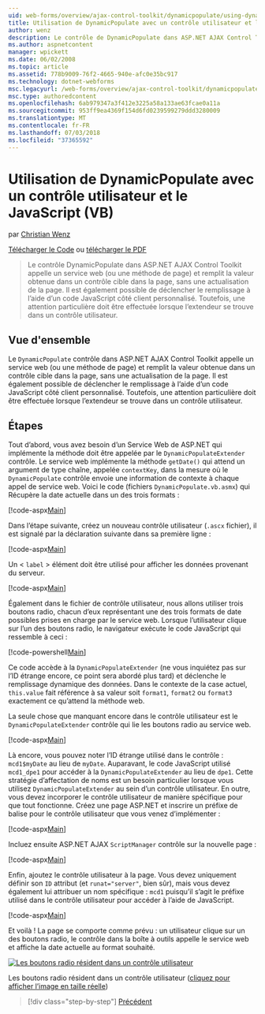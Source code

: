```yaml
---
uid: web-forms/overview/ajax-control-toolkit/dynamicpopulate/using-dynamicpopulate-with-a-user-control-and-javascript-vb
title: Utilisation de DynamicPopulate avec un contrôle utilisateur et le JavaScript (VB) | Microsoft Docs
author: wenz
description: Le contrôle de DynamicPopulate dans ASP.NET AJAX Control Toolkit appelle un service web (ou une méthode de page) et remplit la valeur obtenue dans un contrôle cible sur t...
ms.author: aspnetcontent
manager: wpickett
ms.date: 06/02/2008
ms.topic: article
ms.assetid: 778b9009-76f2-4665-940e-afc0e35bc917
ms.technology: dotnet-webforms
msc.legacyurl: /web-forms/overview/ajax-control-toolkit/dynamicpopulate/using-dynamicpopulate-with-a-user-control-and-javascript-vb
msc.type: authoredcontent
ms.openlocfilehash: 6ab979347a3f412e3225a58a133ae63fcae0a11a
ms.sourcegitcommit: 953ff9ea4369f154d6fd0239599279ddd3280009
ms.translationtype: MT
ms.contentlocale: fr-FR
ms.lasthandoff: 07/03/2018
ms.locfileid: "37365592"
---
```

<a name="using-dynamicpopulate-with-a-user-control-and-javascript-vb"></a>Utilisation de DynamicPopulate avec un contrôle utilisateur et le JavaScript (VB)
====================
par [Christian Wenz](https://github.com/wenz)

[Télécharger le Code](http://download.microsoft.com/download/d/8/f/d8f2f6f9-1b7c-46ad-9252-e1fc81bdea3e/dynamicpopulate2.vb.zip) ou [télécharger le PDF](http://download.microsoft.com/download/b/6/a/b6ae89ee-df69-4c87-9bfb-ad1eb2b23373/dynamicpopulate2VB.pdf)

> Le contrôle DynamicPopulate dans ASP.NET AJAX Control Toolkit appelle un service web (ou une méthode de page) et remplit la valeur obtenue dans un contrôle cible dans la page, sans une actualisation de la page. Il est également possible de déclencher le remplissage à l’aide d’un code JavaScript côté client personnalisé. Toutefois, une attention particulière doit être effectuée lorsque l’extendeur se trouve dans un contrôle utilisateur.


## <a name="overview"></a>Vue d'ensemble

Le `DynamicPopulate` contrôle dans ASP.NET AJAX Control Toolkit appelle un service web (ou une méthode de page) et remplit la valeur obtenue dans un contrôle cible dans la page, sans une actualisation de la page. Il est également possible de déclencher le remplissage à l’aide d’un code JavaScript côté client personnalisé. Toutefois, une attention particulière doit être effectuée lorsque l’extendeur se trouve dans un contrôle utilisateur.

## <a name="steps"></a>Étapes

Tout d’abord, vous avez besoin d’un Service Web de ASP.NET qui implémente la méthode doit être appelée par le `DynamicPopulateExtender` contrôle. Le service web implémente la méthode `getDate()` qui attend un argument de type chaîne, appelée `contextKey`, dans la mesure où le `DynamicPopulate` contrôle envoie une information de contexte à chaque appel de service web. Voici le code (fichiers `DynamicPopulate.vb.asmx`) qui Récupère la date actuelle dans un des trois formats :

[!code-aspx[Main](using-dynamicpopulate-with-a-user-control-and-javascript-vb/samples/sample1.aspx)]

Dans l’étape suivante, créez un nouveau contrôle utilisateur (`.ascx` fichier), il est signalé par la déclaration suivante dans sa première ligne :

[!code-aspx[Main](using-dynamicpopulate-with-a-user-control-and-javascript-vb/samples/sample2.aspx)]

Un &lt; `label` &gt; élément doit être utilisé pour afficher les données provenant du serveur.

[!code-aspx[Main](using-dynamicpopulate-with-a-user-control-and-javascript-vb/samples/sample3.aspx)]

Également dans le fichier de contrôle utilisateur, nous allons utiliser trois boutons radio, chacun d’eux représentant une des trois formats de date possibles prises en charge par le service web. Lorsque l’utilisateur clique sur l’un des boutons radio, le navigateur exécute le code JavaScript qui ressemble à ceci :

[!code-powershell[Main](using-dynamicpopulate-with-a-user-control-and-javascript-vb/samples/sample4.ps1)]

Ce code accède à la `DynamicPopulateExtender` (ne vous inquiétez pas sur l’ID étrange encore, ce point sera abordé plus tard) et déclenche le remplissage dynamique des données. Dans le contexte de la case actuel, `this.value` fait référence à sa valeur soit `format1`, `format2` ou `format3` exactement ce qu’attend la méthode web.

La seule chose que manquant encore dans le contrôle utilisateur est le `DynamicPopulateExtender` contrôle qui lie les boutons radio au service web.

[!code-aspx[Main](using-dynamicpopulate-with-a-user-control-and-javascript-vb/samples/sample5.aspx)]

Là encore, vous pouvez noter l’ID étrange utilisé dans le contrôle : `mcd1$myDate` au lieu de `myDate`. Auparavant, le code JavaScript utilisé `mcd1_dpe1` pour accéder à la `DynamicPopulateExtender` au lieu de `dpe1`. Cette stratégie d’affectation de noms est un besoin particulier lorsque vous utilisez `DynamicPopulateExtender` au sein d’un contrôle utilisateur. En outre, vous devez incorporer le contrôle utilisateur de manière spécifique pour que tout fonctionne. Créez une page ASP.NET et inscrire un préfixe de balise pour le contrôle utilisateur que vous venez d’implémenter :

[!code-aspx[Main](using-dynamicpopulate-with-a-user-control-and-javascript-vb/samples/sample6.aspx)]

Incluez ensuite ASP.NET AJAX `ScriptManager` contrôle sur la nouvelle page :

[!code-aspx[Main](using-dynamicpopulate-with-a-user-control-and-javascript-vb/samples/sample7.aspx)]

Enfin, ajoutez le contrôle utilisateur à la page. Vous devez uniquement définir son `ID` attribut (et `runat="server"`, bien sûr), mais vous devez également lui attribuer un nom spécifique : `mcd1` puisqu’il s’agit le préfixe utilisé dans le contrôle utilisateur pour accéder à l’aide de JavaScript.

[!code-aspx[Main](using-dynamicpopulate-with-a-user-control-and-javascript-vb/samples/sample8.aspx)]

Et voilà ! La page se comporte comme prévu : un utilisateur clique sur un des boutons radio, le contrôle dans la boîte à outils appelle le service web et affiche la date actuelle au format souhaité.


[![Les boutons radio résident dans un contrôle utilisateur](using-dynamicpopulate-with-a-user-control-and-javascript-vb/_static/image2.png)](using-dynamicpopulate-with-a-user-control-and-javascript-vb/_static/image1.png)

Les boutons radio résident dans un contrôle utilisateur ([cliquez pour afficher l’image en taille réelle](using-dynamicpopulate-with-a-user-control-and-javascript-vb/_static/image3.png))

> [!div class="step-by-step"]
> [Précédent](dynamically-populating-a-control-using-javascript-code-vb.md)
